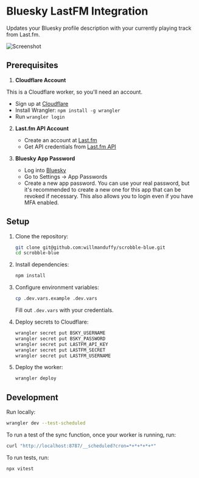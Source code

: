 # Bluesky LastFM Integration

Updates your Bluesky profile description with your currently playing track from Last.fm.

![Screenshot](https://cdn.bsky.app/img/feed_fullsize/plain/did:plc:wnakkpxj4ndea7yetar7y7zq/bafkreibcfaffmp4345plad6kj2qsqxvc5wupaq4k5tjbrzkfpmuukhrlnm@jpeg)

## Prerequisites

1. **Cloudflare Account**

This is a Cloudflare worker, so you'll need an account.

   - Sign up at [Cloudflare](https://dash.cloudflare.com/sign-up)
   - Install Wrangler: `npm install -g wrangler`
   - Run `wrangler login`

2. **Last.fm API Account**
   - Create an account at [Last.fm](https://www.last.fm)
   - Get API credentials from [Last.fm API](https://www.last.fm/api/account/create)

3. **Bluesky App Password**
   - Log into [Bluesky](https://bsky.app)
   - Go to Settings → App Passwords
   - Create a new app password. You can use your real password, but it's recommended to create a new one for this app that can be revoked if necessary. This also allows you to login even if you have MFA enabled.

## Setup

1. Clone the repository:
   ```bash
   git clone git@github.com:willmanduffy/scrobble-blue.git
   cd scrobble-blue
   ```

2. Install dependencies:
   ```bash
   npm install
   ```

3. Configure environment variables:
   ```bash
   cp .dev.vars.example .dev.vars
   ```

   Fill out `.dev.vars` with your credentials.

4. Deploy secrets to Cloudflare:

   ```bash
   wrangler secret put BSKY_USERNAME
   wrangler secret put BSKY_PASSWORD
   wrangler secret put LASTFM_API_KEY
   wrangler secret put LASTFM_SECRET
   wrangler secret put LASTFM_USERNAME
   ```

5. Deploy the worker:
   ```bash
   wrangler deploy
   ```

## Development

Run locally:

```bash
wrangler dev --test-scheduled
```

To run a test of the sync function, once your worker is running, run:

```bash
curl "http://localhost:8787/__scheduled?cron=*+*+*+*+*"
```

To run tests, run:

```bash
npx vitest
```
